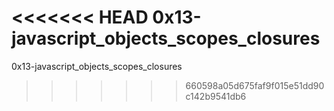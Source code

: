 <<<<<<< HEAD
0x13-javascript_objects_scopes_closures
=======
0x13-javascript_objects_scopes_closures
>>>>>>> 660598a05d675faf9f015e51dd90c142b9541db6

